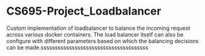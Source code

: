 # CS695-Project_Loadbalancer
Custom implementation of loadbalancer to balance the incoming request across various docker containers. The load balancer itself can also be configure with different parameters based on which the balancing decisions can be made.ssssssssssssssssssssssssssssssssssssss
